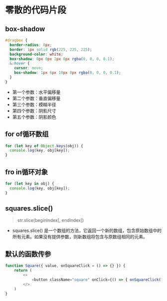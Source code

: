 # 零散的代码片段

## box-shadow

```css
#dragbox {
  border-radius: 8px;
  border: 1px solid rgb(225, 225, 225);
  background-color: white;
  box-shadow: 0px 0px 2px 0px rgba(0, 0, 0, 0.1);
  &:hover {
    cursor: move;
    box-shadow: 1px 6px 10px 0px rgba(0, 0, 0, 0.1);
  }
}
```

- 第一个参数：水平偏移量
- 第二个参数：垂直偏移量
- 第三个参数：模糊半径
- 第四个参数：阴影尺寸
- 第五个参数：阴影颜色

## for of循环数组

```js
for (let key of Object.keys(obj)) {
  console.log(key, obj[key]);
}
```

## fro in循环对象

```js
for (let key in obj) {
  console.log(key, obj[key]);
}
```

## squares.slice()
>
> str.slice(beginIndex[, endIndex])

- squares.slice() 是一个数组的方法，它返回一个新的数组，包含原始数组中的所有元素。如果没有提供参数，则新数组将包含与原数组相同的元素。

## 默认的函数传参

```js
function Square({ value, onSquareClick = () => {} }) {
    return (
        <>
            <button className="square" onClick={() => { onSquareClick(1) }}>{value}</button>
        </>
    )
}
```

